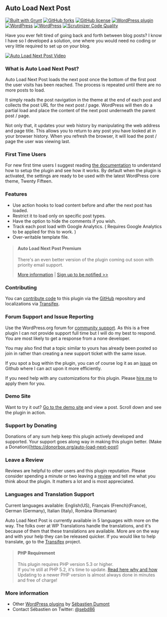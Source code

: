 ## Auto Load Next Post

[![Built with Grunt](https://cdn.gruntjs.com/builtwith.png?style=flat)](http://gruntjs.com/)  [![GitHub forks](https://img.shields.io/github/forks/seb86/Auto-Load-Next-Post.svg?style=flat)](https://github.com/seb86/Auto-Load-Next-Post/network) [![GitHub license](https://img.shields.io/badge/license-GPLv3-blue.svg?style=flat)](https://raw.githubusercontent.com/seb86/Auto-Load-Next-Post/master/license.txt) [![WordPress plugin](https://img.shields.io/wordpress/plugin/v/auto-load-next-post.svg?style=flat)](https://wordpress.org/plugins/auto-load-next-post/) [![WordPress](https://img.shields.io/wordpress/plugin/dt/auto-load-next-post.svg?style=flat)](https://wordpress.org/plugins/auto-load-next-post/) [![WordPress](https://img.shields.io/wordpress/v/auto-load-next-post.svg?style=flat)](https://wordpress.org/plugins/auto-load-next-post/) [![Scrutinizer Code Quality](https://scrutinizer-ci.com/g/seb86/Auto-Load-Next-Post/badges/quality-score.png)](https://scrutinizer-ci.com/g/seb86/Auto-Load-Next-Post/)

Have you ever felt tired of going back and forth between blog posts? I know I have so I developed a solution, one where you would need no coding or very little required to set up on your blog.

[![Auto Load Next Post Video](https://raw.githubusercontent.com/seb86/Auto-Load-Next-Post/master/youtube-video-screenshot.png)](https://www.youtube.com/watch?v=EvBCPXVe2U4)

### What is Auto Load Next Post?
Auto Load Next Post loads the next post once the bottom of the first post the user visits has been reached. The process is repeated until there are no more posts to load.

It simply reads the post navigation in the theme at the end of each post and collects the post URL for the next post / page. WordPress will then do a partial load and place the content of the next post underneath the parent post / page.

Not only that, it updates your web history by manipulating the web address and page title. This allows you to return to any post you have looked at in your browser history. When you refresh the browser, it will load the post / page the user was viewing last.

### First Time Users
For new first time users I suggest reading [the documentation](https://github.com/seb86/Auto-Load-Next-Post/wiki) to understand how to setup the plugin and see how it works. By default when the plugin is activated, the settings are ready to be used with the latest WordPress core theme, Twenty Fifteen.

### Features
* Use action hooks to load content before and after the next post has loaded.
* Restrict it to load only on specific post types.
* Have the option to hide the comments if you wish.
* Track each post load with Google Analytics. ( Requires Google Analytics to be applied for this to work. )
* Over-writable template file.

> #### Auto Load Next Post Premium
> There's an even better version of the plugin coming out soon with priority email support.<br />
>
> [More information](https://www.sebastiendumont.com/plugins/auto-load-next-post-premium/?utm_source=wp-plugin-repo&utm_medium=link&utm_campaign=after-features-info-link) | [Sign up to be notified >>](http://eepurl.com/bvLz2H)

### Contributing
You can [contribute code](https://github.com/seb86/Auto-Load-Next-Post/blob/master/CONTRIBUTING.md) to this plugin via the [GitHub](https://github.com/seb86/Auto-Load-Next-Post/blob/master/CONTRIBUTING.md) repository and localizations via [Transifex](https://www.transifex.com/projects/p/auto-load-next-post/).

### Forum Support and Issue Reporting
Use the WordPress.org forum for [community support](https://wordpress.org/support/plugin/auto-load-next-post). As this is a free plugin I can not provide support full time but I will do my best to respond. You are most likely to get a response from a none developer.

You may also find that a topic similar to yours has already been posted so join in rather than creating a new support ticket with the same issue.

If you spot a bug within the plugin, you can of course log it as an [issue](https://github.com/seb86/Auto-Load-Next-Post/issues) on Github where I can act upon it more efficiently.

If you need help with any customizations for this plugin. Please [hire me](http://www.sebastiendumont.com/hire-me/) to apply them for you.

### Demo Site
Want to try it out? [Go to the demo site](http://demo.autoloadnextpost.com) and view a post. Scroll down and see the plugin in action.

### Support by Donating
Donations of any sum help keep this plugin actively developed and supported. Your support goes along way in making this plugin better. (Make a Donation)[https://donorbox.org/auto-load-next-post]

### Leave a Review
Reviews are helpful to other users and this plugin reputation. Please consider spending a minute or two leaving a [review](https://wordpress.org/support/view/plugin-reviews/auto-load-next-post?rate=5#postform) and tell me what you think about the plugin. It matters a lot and is most appreciated.

### Languages and Translation Support
Current languages available: English(US), Français (French)(France), German (Germany), Italian (Italy), Româna (Romanian)

Auto Load Next Post is currently available in 5 languages with more on the way. The folks over at WP Translations handle the translations, and it's because of them that these translations are available. More are on the way and with your help they can be released quicker. If you would like to help translate, go to the [Transifex](https://www.transifex.com/projects/p/auto-load-next-post/) project.

> #### PHP Requirement
> This plugin requires PHP version 5.3 or higher.<br />
> If you're still at PHP 5.2, it's time to update. [Read here why and how](http://www.wpupdatephp.com/update/)<br />
> Updating to a newer PHP version is almost always done in minutes and free of charge!

### More information
* Other [WordPress plugins](http://profiles.wordpress.org/sebd86/) by [Sébastien Dumont](http://www.sebastiendumont.com/)
* Contact Sébastien on Twitter: [@sebd86](http://twitter.com/sebd86)
